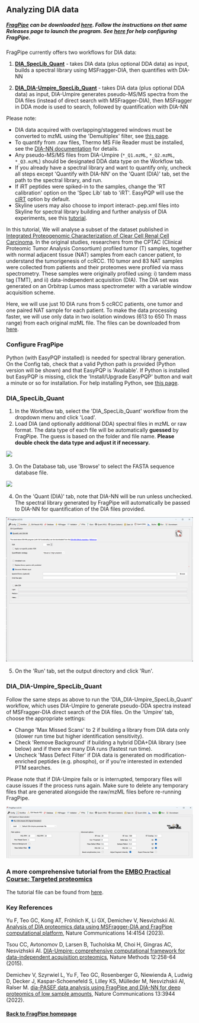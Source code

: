 ## Analyzing DIA data

##### [FragPipe](https://fragpipe.nesvilab.org) can be downloaded [here](https://github.com/Nesvilab/FragPipe/releases). Follow the instructions on that same Releases page to launch the program. See [here](https://fragpipe.nesvilab.org/docs/tutorial_fragpipe.html#configure-fragpipe) for help configuring FragPipe.

FragPipe currently offers two workflows for DIA data:

1) [**DIA_SpecLib_Quant**](https://fragpipe.nesvilab.org/docs/tutorial_DIA.html#dia_speclib_quant) - takes DIA data (plus optional DDA data) as input, builds a spectral library using MSFragger-DIA, then quantifies with DIA-NN

2) [**DIA_DIA-Umpire_SpecLib_Quant**](https://fragpipe.nesvilab.org/docs/tutorial_DIA.html#dia_dia-umpire_speclib_quant) - takes DIA data (plus optional DDA data) as input, DIA-Umpire generates pseudo-MS/MS spectra from the DIA files (instead of direct search with MSFragger-DIA), then MSFragger in DDA mode is used to search, followed by quantification with DIA-NN


Please note:

* DIA data acquired with overlapping/staggered windows must be converted to mzML using the 'Demultiplex' filter, see [this page](https://fragpipe.nesvilab.org/docs/tutorial_convert.html#convert-thermo-dia-raw-files-with-overlappingstaggered-windows). 
* To quantify from .raw files, Thermo MS File Reader must be installed, see the [DIA-NN documentation](https://github.com/vdemichev/DiaNN#raw-data-formats) for details.
* Any pseudo-MS/MS files from DIA-Umpire (`*_Q1.mzML`, `*_Q2.mzML`, `*_Q3.mzML`) should be designated DDA data type on the Workflow tab.
* If you already have a spectral library and want to quantify only, uncheck all steps except 'Quantify with DIA-NN' on the 'Quant (DIA)' tab, set the path to the spectral library, and run.
* If iRT peptides were spiked-in to the samples, change the 'RT calibration' option on the 'Spec Lib' tab to 'iRT'. EasyPQP will use the [ciRT](https://www.mcponline.org/article/S1535-9476(20)32633-5/fulltext) option by default.
* Skyline users may also choose to import interact-.pep.xml files into Skyline for spectral library building and further analysis of DIA experiments, see this [tutorial](https://fragpipe.nesvilab.org/docs/tutorial_skyline.html).
 

In this tutorial, We will analyse a subset of the dataset published in [Integrated Proteogenomic Characterization of Clear Cell Renal Cell Carcinoma](https://doi.org/10.1016/j.cell.2019.10.007). In the original studies, researchers from the CPTAC (Clinical Proteomic Tumor Analysis Consortium) profiled tumor (T) samples, together with normal adjacent tissue (NAT) samples from each cancer patient, to understand the tumorigenesis of ccRCC. 110 tumor and 83 NAT samples were
collected from patients and their proteomes were profiled via mass spectrometry. These samples were originally profiled using: i) tandem mass tag (TMT), and ii) data-independent acquisition (DIA). The DIA set was generated on an Orbitrap Lumos mass spectrometer with a variable window acquisition scheme. 

Here, we will use just 10 DIA runs from 5 ccRCC patients, one tumor and one paired NAT sample for each patient. To make the data processing faster, we will use only data in two isolation windows (613 to 650 Th mass range) from each original mzML file. The files can be downloaded from [here](https://www.dropbox.com/scl/fo/zpd2rxlh6uzg0ewyhqtir/h?rlkey=25fgtzhckw9q8adu12kd7mjnp&dl=1).


### Configure FragPipe
Python (with EasyPQP installed) is needed for spectral library generation. On the Config tab, check that a valid Python path is provided (Python version will be shown) and that EasyPQP is 'Available'. If Python is installed but EasyPQP is missing, click the 'Install/Upgrade EasyPQP' button and wait a minute or so for installation. For help installing Python, see [this page](https://fragpipe.nesvilab.org/docs/tutorial_setup_fragpipe.html#optional-install-update-or-use-an-already-installed-version-of-python).


### DIA_SpecLib_Quant
1. In the Workflow tab, select the 'DIA_SpecLib_Quant' workflow from the dropdown menu and click 'Load'.
2. Load DIA (and optionally additional DDA) spectral files in mzML or raw format. The data type of each file will be automatically **guessed** by FragPipe. The guess is based on the folder and file name. **Please double check the data type and adjust it if necessary.**

![](https://raw.githubusercontent.com/Nesvilab/FragPipe/gh-pages/images/DIA-tutorial_SpecLib_Quant_workflow.jpg)


3. On the Database tab, use 'Browse' to select the FASTA sequence database file.

![](https://raw.githubusercontent.com/Nesvilab/FragPipe/gh-pages/images/DIA-tutorial_database.jpg)


4. On the 'Quant (DIA)' tab, note that DIA-NN will be run unless unchecked. The spectral library generated by FragPipe will automatically be passed to DIA-NN for quantification of the DIA files provided.

![](https://raw.githubusercontent.com/Nesvilab/FragPipe/gh-pages/images/share-diann.png)


5. On the 'Run' tab, set the output directory and click 'Run'.



### DIA_DIA-Umpire_SpecLib_Quant

Follow the same steps as above to run the 'DIA_DIA-Umpire_SpecLib_Quant' workflow, which uses DIA-Umpire to generate pseudo-DDA spectra instead of MSFragger-DIA direct search of the DIA files. On the 'Umpire' tab, choose the appropriate settings:
 - Change 'Max Missed Scans' to 2 if building a library from DIA data only (slower run time but higher identification sensitivity).
 - Check 'Remove Background' if building a hybrid DDA+DIA library (see below) and if there are many DIA runs (fastest run time).
 - Uncheck 'Mass Defect Filter' if DIA data is generated on modification-enriched peptides (e.g. phospho), or if you're interested in extended PTM searches.

 Please note that if DIA-Umpire fails or is interrupted, temporary files will cause issues if the process runs again. Make sure to delete any temporary files that are generated alongside the raw/mzML files before re-running FragPipe.

 ![](https://raw.githubusercontent.com/Nesvilab/FragPipe/gh-pages/images/share-diaumpire.png)


### A more comprehensive tutorial from the [EMBO Practical Course: Targeted proteomics](https://meetings.embo.org/event/23-targeted-proteomics)

The tutorial file can be found from [here](https://raw.githubusercontent.com/Nesvilab/FragPipe/gh-pages/docs/Tutorial-5-DIA-Fragpipe.pdf). 


### Key References
Yu F, Teo GC, Kong AT, Fröhlich K, Li GX, Demichev V, Nesvizhskii AI. [Analysis of DIA proteomics data using MSFragger-DIA and FragPipe computational platform](https://doi.org/10.1038/s41467-023-39869-5), Nature Communications 14:4154 (2023).

Tsou CC, Avtonomov D, Larsen B, Tucholska M, Choi H, Gingras AC, Nesvizhskii AI. [DIA-Umpire: comprehensive computational framework for data-independent acquisition proteomics](https://doi.org/10.1021/acs.analchem.9b04418), Nature Methods 12:258-64 (2015).

Demichev V, Szyrwiel L, Yu F, Teo GC, Rosenberger G, Niewienda A, Ludwig D, Decker J, Kaspar-Schoenefeld S, Lilley KS, Mülleder M, Nesvizhskii AI, Ralser M. [dia-PASEF data analysis using FragPipe and DIA-NN for deep proteomics of low sample amounts](https://doi.org/10.1038/s41467-022-31492-0), Nature Communications 13:3944 (2022).



#### [Back to FragPipe homepage](https://fragpipe.nesvilab.org/)
